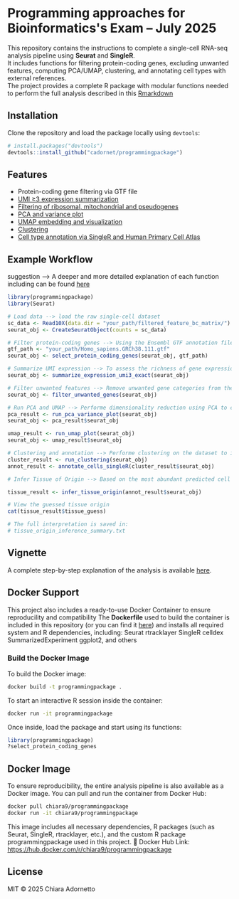 # Programming approaches for Bioinformatics's Exam – July 2025

This repository contains the instructions to complete a single-cell RNA-seq analysis pipeline using **Seurat** and **SingleR**.  
It includes functions for filtering protein-coding genes, excluding unwanted features, computing PCA/UMAP, clustering, and annotating cell types with external references.  
The project provides a complete R package with modular functions needed to perform the full analysis described in this [Rmarkdown](https://cadornet.github.io/programmingpackage/analysis_steps.html?row=true)


## Installation

Clone the repository and load the package locally using `devtools`:
```r
# install.packages("devtools")
devtools::install_github("cadornet/programmingpackage")
```
## **Features**

- Protein-coding gene filtering via GTF file
- [UMI ≥3 expression summarization](https://github.com/cadornet/programmingpackage/blob/main/violinplot_umi3.png?raw=true)
- [Filtering of ribosomal, mitochondrial and pseudogenes](https://github.com/cadornet/programmingpackage/blob/main/my_summary.txt?raw=true)
- [PCA and variance plot](https://github.com/cadornet/programmingpackage/blob/main/pca_20PC.png?raw=true)
- [UMAP embedding and visualization](https://github.com/cadornet/programmingpackage/blob/main/umap_10PC.png?raw=true)
- [Clustering](https://github.com/cadornet/programmingpackage/blob/main/umap_clusters_res05.png?raw=true)
- [Cell type annotation via SingleR and Human Primary Cell Atlas](https://github.com/cadornet/programmingpackage/blob/main/umap_celltypes_SingleR.png?raw=true)


## Example Workflow
suggestion --> A deeper and more detailed explanation of each function including can be found [here](https://github.com/cadornet/programmingpackage/blob/main/docs/detailed_explanation.html?raw=true)

```r
library(programmingpackage)
library(Seurat) 

# Load data --> load the raw single-cell dataset
sc_data <- Read10X(data.dir = "your_path/filtered_feature_bc_matrix/")
seurat_obj <- CreateSeuratObject(counts = sc_data)

# Filter protein-coding genes --> Using the Ensembl GTF annotation file, filter the dataset to retain only protein-coding genes. The filtering ensures that downstream analysis focuses only on protein-coding gene expression profiles.
gtf_path <- "your_path/Homo_sapiens.GRCh38.111.gtf"
seurat_obj <- select_protein_coding_genes(seurat_obj, gtf_path)

# Summarize UMI expression --> To assess the richness of gene expression per cell, calculate the number of genes with expression ≥3 UMIs for each cell.
seurat_obj <- summarize_expression_umi3_exact(seurat_obj)

# Filter unwanted features --> Remove unwanted gene categories from the dataset. The filtering ensures that low-complexity or confounding gene types are excluded from downstream analysis.
seurat_obj <- filter_unwanted_genes(seurat_obj)

# Run PCA and UMAP --> Performe dimensionality reduction using PCA to capture the major sources of variation in the dataset. Then applied UMAP for visualization of the dataset in a low-dimensional space to provide an intuitive representation of cell relationships.
pca_result <- run_pca_variance_plot(seurat_obj)
seurat_obj <- pca_result$seurat_obj

umap_result <- run_umap_plot(seurat_obj)
seurat_obj <- umap_result$seurat_obj

# Clustering and annotation --> Performe clustering on the dataset to identify groups of transcriptionally similar cells.
cluster_result <- run_clustering(seurat_obj)
annot_result <- annotate_cells_singleR(cluster_result$seurat_obj)

# Infer Tissue of Origin --> Based on the most abundant predicted cell types and the cluster structure, infer the tissue from which the dataset likely originates. The result is saved as a human-readable summary.

tissue_result <- infer_tissue_origin(annot_result$seurat_obj)

# View the guessed tissue origin
cat(tissue_result$tissue_guess)

# The full interpretation is saved in:
# tissue_origin_inference_summary.txt
```

## Vignette
A complete step-by-step explanation of the analysis is available [here](https://cadornet.github.io/programmingpackage/correct_vignette_analysis_steps.html).

## Docker Support
This project also includes a ready-to-use Docker Container to ensure reproducility and compatibility
The **Dockerfile** used to build the container is included in this repository (or you can find it [here](https://github.com/cadornet/programmingpackage/blob/main/Dockerfile?raw=true)) and installs all required system and R dependencies, including:
Seurat
rtracklayer
SingleR
celldex
SummarizedExperiment
ggplot2, and others
### Build the Docker Image
To build the Docker image:
```bash
docker build -t programmingpackage .
```
To start an interactive R session inside the container:
```bash
docker run -it programmingpackage
```
Once inside, load the package and start using its functions:
```r
library(programmingpackage)
?select_protein_coding_genes
```

## Docker Image
To ensure reproducibility, the entire analysis pipeline is also available as a Docker image.
You can pull and run the container from Docker Hub:
```bash
docker pull chiara9/programmingpackage
docker run -it chiara9/programmingpackage
```
This image includes all necessary dependencies, R packages (such as Seurat, SingleR, rtracklayer, etc.), and the custom R package programmingpackage used in this project.
🔗 Docker Hub Link: https://hub.docker.com/r/chiara9/programmingpackage





## License
MIT © 2025 Chiara Adornetto

